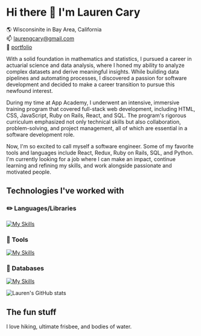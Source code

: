 # Hi there 👋 I'm Lauren Cary
:earth_americas:  Wisconsinite in Bay Area, California  
:mailbox:  laurengcary@gmail.com<br>
:file_folder: [portfolio](https://laurencary.netlify.app/)

With a solid foundation in mathematics and statistics, I pursued a career in actuarial science and data analysis, where I honed my ability to analyze complex datasets and derive meaningful insights. While building data pipelines and automating processes, I discovered a passion for software development and decided to make a career transition to pursue this newfound interest.

During my time at App Academy, I underwent an intensive, immersive training program that covered full-stack web development, including HTML, CSS, JavaScript, Ruby on Rails, React, and SQL. The program's rigorous curriculum emphasized not only technical skills but also collaboration, problem-solving, and project management, all of which are essential in a software development role. 

Now, I'm so excited to call myself a software engineer. Some of my favorite tools and languages include React, Redux, Ruby on Rails, SQL, and Python. I'm currently looking for a job where I can make an impact, continue learning and refining my skills, and work alongside passionate and motivated people.

## Technologies I've worked with
### :pencil2: Languages/Libraries
[![My Skills](https://skillicons.dev/icons?i=js,react,ruby,rails,redux,html,css,py)](https://skillicons.dev)
### :hammer: Tools
[![My Skills](https://skillicons.dev/icons?i=github,postman,git,babel,heroku)](https://skillicons.dev)
### :floppy_disk: Databases
[![My Skills](https://skillicons.dev/icons?i=mongodb,postgres,sqlite)](https://skillicons.dev)


![Lauren's GitHub stats](https://github-readme-stats.vercel.app/api?username=laurencary&show_icons=true&theme=transparent)


## The fun stuff
I love hiking, ultimate frisbee, and bodies of water. 
